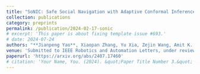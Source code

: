 ```yaml
---
title: "SoNIC: Safe Social Navigation with Adaptive Conformal Inference and Constrained Reinforcement Learning"
collection: publications
category: preprints
permalink: /publication/2024-02-17-sonic
# excerpt: 'This paper is about fixing template issue #693.'
# date: 2024-07-24
authors: "**Jianpeng Yao**, Xiaopan Zhang, Yu Xia, Zejin Wang, Amit K. Roy-Chowdhury, Jiachen Li"
venue: 'Submitted to IEEE Robotics and Automation Letters, under review.'
paperurl: 'https://arxiv.org/abs/2407.17460'
# citation: 'Your Name, You. (2024). &quot;Paper Title Number 3.&quot; <i>GitHub Journal of Bugs</i>. 1(3).'
---
```

